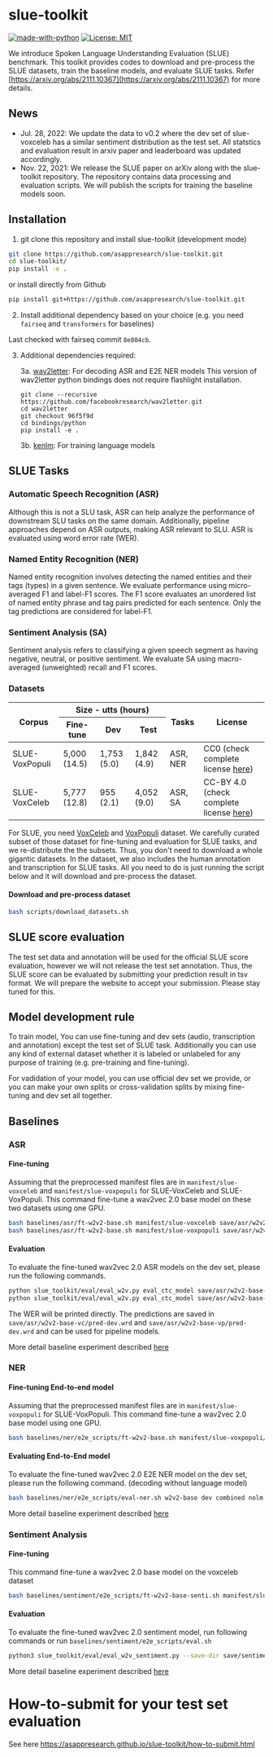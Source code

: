 # slue-toolkit
[![made-with-python](https://img.shields.io/badge/Made%20with-Python-red.svg)](#python)
[![License: MIT](https://img.shields.io/badge/License-MIT-yellow.svg)](https://opensource.org/licenses/MIT)

We introduce Spoken Language Understanding Evaluation (SLUE) benchmark. This toolkit provides codes to download and pre-process the SLUE datasets, train the baseline models, and evaluate SLUE tasks. Refer [https://arxiv.org/abs/2111.10367](https://arxiv.org/abs/2111.10367) for more details.

## News
 - Jul. 28, 2022: We update the data to v0.2 where the dev set of slue-voxceleb has a similar sentiment distribution as the test set. All statstics and evaluation result in arxiv paper and leaderboard was updated accordingly.
 - Nov. 22, 2021: We release the SLUE paper on arXiv along with the slue-toolkit repository. The repository contains data processing and evaluation scripts. We will publish the scripts for training the baseline models soon.

## Installation
1. git clone this repository and install slue-toolkit (development mode)
```sh
git clone https://github.com/asappresearch/slue-toolkit.git
cd slue-toolkit/
pip install -e .
```
or install directly from Github
```sh
pip install git+https://github.com/asappresearch/slue-toolkit.git
```
2. Install additional dependency based on your choice (e.g. you need `fairseq` and ``transformers`` for baselines)

Last checked with fairseq commit `8e804cb`.

3. Additional dependencies required:

    3a. [wav2letter](https://github.com/flashlight/wav2letter): For decoding ASR and E2E NER models
    This version of wav2letter python bindings does not require flashlight installation.
    ```
    git clone --recursive https://github.com/facebookresearch/wav2letter.git
    cd wav2letter
    git checkout 96f5f9d
    cd bindings/python
    pip install -e .
    ```

    3b. [kenlm](https://github.com/kpu/kenlm): For training language models  

## SLUE Tasks
### Automatic Speech Recognition (ASR)

Although this is not a SLU task, ASR can help analyze the performance of downstream SLU tasks on the same domain. Additionally, pipeline approaches depend on ASR outputs, making ASR relevant to SLU. ASR is evaluated using word error rate (WER).

### Named Entity Recognition (NER)

Named entity recognition involves detecting the named entities and their tags (types) in a given sentence. We evaluate performance using micro-averaged F1 and label-F1 scores. The F1 score evaluates an unordered list of named entity phrase and tag pairs predicted for each sentence. Only the tag predictions are considered for label-F1.

### Sentiment Analysis (SA)

Sentiment analysis refers to classifying a given speech segment as having negative, neutral, or positive sentiment. We evaluate SA using  macro-averaged (unweighted) recall and F1 scores.

### Datasets

<table>
<thead>
  <tr>
    <th rowspan="2">Corpus</th>
    <th colspan="3">Size - utts (hours)</th>
    <th rowspan="2">Tasks</th>
    <th rowspan="2">License</th>
  </tr>
  <tr>
    <th>Fine-tune</th>
    <th>Dev</th>
    <th>Test</th>
<!--     <th>Audio</th>
    <th>Text</th>
    <th>Annotation</th> -->
  </tr>
</thead>
<tbody>
  <tr>
    <td>SLUE-VoxPopuli</td>
    <td>5,000 (14.5)</td>
    <td>1,753 (5.0)</td>
    <td>1,842 (4.9)</td>
    <td>ASR, NER</td>
   <td>CC0 (check complete license <a href="https://papers-slue.awsdev.asapp.com/slue-voxpopuli_LICENSE">here</a>)</td>
<!--     <td>CC0</td>
    <td>CC0</td> -->
  </tr>
  <tr>
    <td>SLUE-VoxCeleb</td>
    <td>5,777 (12.8)</td>
    <td>955 (2.1)</td>
    <td>4,052 (9.0)</td>
    <td>ASR, SA</td>
    <td>CC-BY 4.0 (check complete license <a href="https://papers-slue.awsdev.asapp.com/slue-voxceleb_LICENSE">here</a>)</td>
<!--     <td>CC-BY 4.0</td>
    <td>CC-BY 4.0</td> -->
  </tr>
</tbody>
</table>

For SLUE, you need [VoxCeleb](https://www.robots.ox.ac.uk/~vgg/data/voxceleb/) and [VoxPopuli](https://github.com/facebookresearch/voxpopuli) dataset. We carefully curated subset of those dataset for fine-tuning and evaluation for SLUE tasks, and we re-distribute the the subsets. Thus, you don't need to download a whole gigantic datasets. In the dataset, we also includes the human annotation and transcription for SLUE tasks. All you need to do is just running the script below and it will download and pre-process the dataset.

#### Download and pre-process dataset

```sh
bash scripts/download_datasets.sh
```


## SLUE score evaluation
The test set data and annotation will be used for the official SLUE score evaluation, however we will not release the test set annotation. Thus, the SLUE score can be evaluated by submitting your prediction result in tsv format. We will prepare the website to accept your submission. Please stay tuned for this.

## Model development rule
To train model, You can use fine-tuning and dev sets (audio, transcription and annotation) except the test set of SLUE task. Additionally you can use any kind of external dataset whether it is labeled or unlabeled for any purpose of training (e.g. pre-training and fine-tuning).

For vadidation of your model, you can use official dev set we provide, or you can make your own splits or cross-validation splits by mixing fine-tuning and dev set all together.

## Baselines

### ASR
#### Fine-tuning
Assuming that the preprocessed manifest files are in `manifest/slue-voxceleb` and `manifest/slue-voxpopuli` for SLUE-VoxCeleb and SLUE-VoxPopuli. This command fine-tune a wav2vec 2.0 base model on these two datasets using one GPU.
```sh
bash baselines/asr/ft-w2v2-base.sh manifest/slue-voxceleb save/asr/w2v2-base-vc
bash baselines/asr/ft-w2v2-base.sh manifest/slue-voxpopuli save/asr/w2v2-base-vp
```

#### Evaluation
To evaluate the fine-tuned wav2vec 2.0 ASR models on the dev set, please run the following commands.
```sh
python slue_toolkit/eval/eval_w2v.py eval_ctc_model save/asr/w2v2-base-vc --data manifest/slue-voxceleb --subset dev
python slue_toolkit/eval/eval_w2v.py eval_ctc_model save/asr/w2v2-base-vp --data manifest/slue-voxpopuli --subset dev
```
The WER will be printed directly.
The predictions are saved in `save/asr/w2v2-base-vc/pred-dev.wrd` and `save/asr/w2v2-base-vp/pred-dev.wrd` and can be used for pipeline models.

More detail baseline experiment described [here](baselines/asr/README.md)

### NER
#### Fine-tuning End-to-end model
Assuming that the preprocessed manifest files are in `manifest/slue-voxpopuli` for SLUE-VoxPopuli. This command fine-tune a wav2vec 2.0 base model using one GPU.
```sh
bash baselines/ner/e2e_scripts/ft-w2v2-base.sh manifest/slue-voxpopuli/e2e_ner save/e2e_ner/w2v2-base
```

#### Evaluating End-to-End model

To evaluate the fine-tuned wav2vec 2.0 E2E NER model on the dev set, please run the following command. (decoding without language model)
```sh
bash baselines/ner/e2e_scripts/eval-ner.sh w2v2-base dev combined nolm
```
More detail baseline experiment described [here](baselines/ner/README.md)


### Sentiment Analysis
#### Fine-tuning
This command fine-tune a wav2vec 2.0 base model on the voxceleb dataset
```sh
bash baselines/sentiment/e2e_scripts/ft-w2v2-base-senti.sh manifest/slue-voxceleb save/sentiment/w2v2-base
```
#### Evaluation
To evaluate the fine-tuned wav2vec 2.0 sentiment model, run following commands or run `baselines/sentiment/e2e_scripts/eval.sh`
```sh
python3 slue_toolkit/eval/eval_w2v_sentiment.py --save-dir save/sentiment/w2v2-base --data manifest/slue-voxceleb --subset dev
```
More detail baseline experiment described [here](baselines/sentiment/README.md)

# How-to-submit for your test set evaluation

See here https://asappresearch.github.io/slue-toolkit/how-to-submit.html
